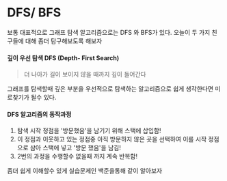 # DFS/ BFS

보통 대표적으로 그래프 탐색 알고리즘으로는  DFS 와 BFS가 있다. 오늘이 두 가지 친구들에 대해 좀더 탐구해보도록 해보자

#### 깊이 우선 탐색 DFS (Depth- First Search)
 >  더 나아가 길이 보이지 않을 때까지 깊이 들어간다
 
 그래프를 탐색할때 깊은 부분을 우선적으로 탐색하는 알고리즘으로 쉽게 생각한다면 미로찾기가 될수 있다.

#### DFS 알고리즘의 동작과정
1. 탐색 시작 정점을 '방문했음'을 남기기 위해 스택에 삽입함!
2. 이 정점과 이웃하고 있는 정점중 아직 방문하지 않은 곳을 선택하여 이를 시작 정점으로 삼아 스택에 넣고 '방문 했음'을 남김!
3. 2번의 과정을 수행할수 없을때 까지 계속 반복함!

좀더 쉽게 이해할수 있게 실습문제인 백준을통해 같이 알아보자
